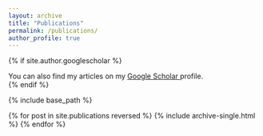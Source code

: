 ```yaml
---
layout: archive
title: "Publications"
permalink: /publications/
author_profile: true
---
```


{% if site.author.googlescholar %}
  <div class="wordwrap">You can also find my articles on my <a href="{{site.author.googlescholar}}">Google Scholar </a>profile.</div>
{% endif %}

{% include base_path %}

{% for post in site.publications reversed %}
  {% include archive-single.html %}
{% endfor %}
